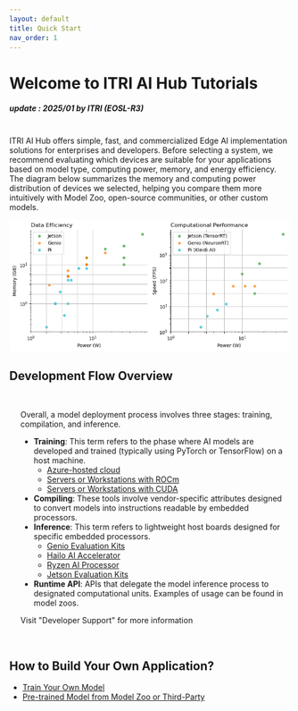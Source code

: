 ```yaml
---
layout: default
title: Quick Start
nav_order: 1
---
```


# Welcome to ITRI AI Hub Tutorials
##### update : 2025/01 by ITRI (EOSL-R3)

<br>ITRI AI Hub offers simple, fast, and commercialized Edge AI implementation solutions for enterprises and developers. Before selecting a system, we recommend evaluating which devices are suitable for your applications based on model type, computing power, memory, and energy efficiency. The diagram below summarizes the memory and computing power distribution of devices we selected, helping you compare them more intuitively with Model Zoo, open-source communities, or other custom models.

<div align="center"><img src="./docs/assets/images/pages/metric_of_all_devices.png" width="760"/></div>


## **Development Flow Overview**

<div style="margin-left: 20px;">
<br>

Overall, a model deployment process involves three stages: training, compilation, and inference.


<ul>
  <li><strong>Training</strong>: This term refers to the phase where AI models are developed and trained (typically using PyTorch or TensorFlow) on a host machine.
    <ul>
      <li><a href="https://azure.microsoft.com/zh-tw">Azure-hosted cloud</a></li>
      <li><a href="https://www.amd.com/zh-tw/products/software/rocm.html">Servers or Workstations with ROCm</a></li>
      <li><a href="https://developer.nvidia.com/cuda-toolkit">Servers or Workstations with CUDA</a></li>
    </ul>
  </li>
  <li><strong>Compiling</strong>: These tools involve vendor-specific attributes designed to convert models into instructions readable by embedded processors.</li>
  <li><strong>Inference</strong>: This term refers to lightweight host boards designed for specific embedded processors. 
    <ul>
      <li><a href="https://r300-ai.github.io/ITRI-AI-Hub/docs/genio-evk.html">Genio Evaluation Kits</a></li>
      <li><a href="https://r300-ai.github.io/ITRI-AI-Hub/docs/hailo.html">Hailo AI Accelerator</a></li>
      <li><a href="https://r300-ai.github.io/ITRI-AI-Hub/docs/ryzen.html">Ryzen AI Processor</a></li>
      <li><a href="https://r300-ai.github.io/ITRI-AI-Hub/docs/jetson-evk.html">Jetson Evaluation Kits</a></li>
    </ul>
  </li>
  <li><strong>Runtime API</strong>: APIs that delegate the model inference process to designated computational units. Examples of usage can be found in model zoos.</li>
</ul>

Visit "Developer Support" for more information
</div><br>


## **How to Build Your Own Application?**

* [Train Your Own Model]()
* [Pre-trained Model from Model Zoo or Third-Party]()